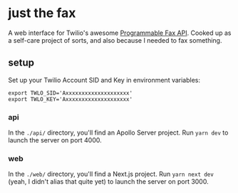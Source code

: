 # just the fax

A web interface for Twilio's awesome [Programmable Fax API](https://www.twilio.com/fax/api). Cooked up as a self-care project of sorts, and also because I needed to fax something.

## setup

Set up your Twilio Account SID and Key in environment variables:

```
export TWLO_SID='Axxxxxxxxxxxxxxxxxxxx'
export TWLO_KEY='Axxxxxxxxxxxxxxxxxxxx'
```

### api

In the `./api/` directory, you'll find an Apollo Server project. Run `yarn dev` to launch the server on port 4000.

### web

In the `./web/` directory, you'll find a Next.js project. Run `yarn next dev` (yeah, I didn't alias that quite yet) to launch the server on port 3000.

